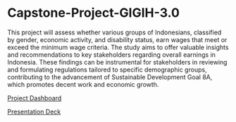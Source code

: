 # Capstone-Project-GIGIH-3.0

This project will assess whether various groups of Indonesians, classified by gender, economic activity, and disability status, earn wages that meet or exceed the minimum wage criteria. 
The study aims to offer valuable insights and recommendations to key stakeholders regarding overall earnings in Indonesia. 
These findings can be instrumental for stakeholders in reviewing and formulating regulations tailored to specific demographic groups, contributing to the advancement of Sustainable Development Goal 8A, which promotes decent work and economic growth.


[Project Dashboard](https://bit.ly/DashboardSDG8A)

[Presentation Deck](https://docs.google.com/presentation/d/1PnsT4dY3u8VZuggOSxURjj_cqSJH9DyqObmGwnPV81A/edit?usp=sharing)
